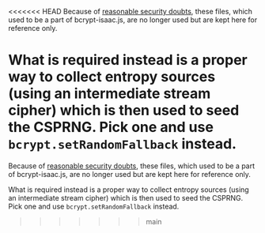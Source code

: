 <<<<<<< HEAD
Because of [reasonable security doubts](https://github.com/dcodeIO/bcrypt.js/issues/16), these files, which used to be
a part of bcrypt-isaac.js, are no longer used but are kept here for reference only.

What is required instead is a proper way to collect entropy sources (using an intermediate stream cipher) which is then
used to seed the CSPRNG. Pick one and use `bcrypt.setRandomFallback` instead.
=======
Because of [reasonable security doubts](https://github.com/dcodeIO/bcrypt.js/issues/16), these files, which used to be
a part of bcrypt-isaac.js, are no longer used but are kept here for reference only.

What is required instead is a proper way to collect entropy sources (using an intermediate stream cipher) which is then
used to seed the CSPRNG. Pick one and use `bcrypt.setRandomFallback` instead.
>>>>>>> main
